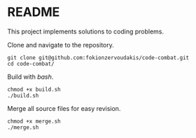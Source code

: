 # README

This project implements solutions to coding problems.

Clone and navigate to the repository.

```
git clone git@github.com:fokionzervoudakis/code-combat.git
cd code-combat/
```

Build with *bash*.

```
chmod +x build.sh
./build.sh
```

Merge all source files for easy revision.

```
chmod +x merge.sh
./merge.sh
```

